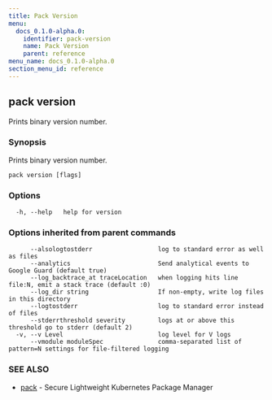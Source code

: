 ```yaml
---
title: Pack Version
menu:
  docs_0.1.0-alpha.0:
    identifier: pack-version
    name: Pack Version
    parent: reference
menu_name: docs_0.1.0-alpha.0
section_menu_id: reference
---
```

## pack version

Prints binary version number.

### Synopsis

Prints binary version number.

```
pack version [flags]
```

### Options

```
  -h, --help   help for version
```

### Options inherited from parent commands

```
      --alsologtostderr                  log to standard error as well as files
      --analytics                        Send analytical events to Google Guard (default true)
      --log_backtrace_at traceLocation   when logging hits line file:N, emit a stack trace (default :0)
      --log_dir string                   If non-empty, write log files in this directory
      --logtostderr                      log to standard error instead of files
      --stderrthreshold severity         logs at or above this threshold go to stderr (default 2)
  -v, --v Level                          log level for V logs
      --vmodule moduleSpec               comma-separated list of pattern=N settings for file-filtered logging
```

### SEE ALSO

* [pack](/docs/0.1.0-alpha.0/reference/pack)	 - Secure Lightweight Kubernetes Package Manager

